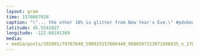 ```yaml
---
layout: gram
time: 1578667928
caption: "\"... the other 10% is glitter from New Year's Eve.\" #pdxbeehive"
latitude: 45.5541027
longitude: -122.60191369
media:
- media/posts/202001/79787648_598925157606440_9080597313071896835_n_17847532390860571.jpg
---
```

